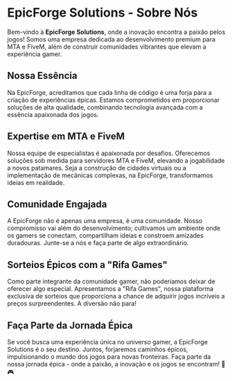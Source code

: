 # **EpicForge Solutions - Sobre Nós**

Bem-vindo à **EpicForge Solutions**, onde a inovação encontra a paixão pelos jogos! Somos uma empresa dedicada ao desenvolvimento premium para MTA e FiveM, além de construir comunidades vibrantes que elevam a experiência gamer.

## Nossa Essência
Na EpicForge, acreditamos que cada linha de código é uma forja para a criação de experiências épicas. Estamos comprometidos em proporcionar soluções de alta qualidade, combinando tecnologia avançada com a essência apaixonada dos jogos.

## Expertise em MTA e FiveM
Nossa equipe de especialistas é apaixonada por desafios. Oferecemos soluções sob medida para servidores MTA e FiveM, elevando a jogabilidade a novos patamares. Seja a construção de cidades virtuais ou a implementação de mecânicas complexas, na EpicForge, transformamos ideias em realidade.

## Comunidade Engajada
A EpicForge não é apenas uma empresa, é uma comunidade. Nosso compromisso vai além do desenvolvimento; cultivamos um ambiente onde os gamers se conectam, compartilham ideias e constroem amizades duradouras. Junte-se a nós e faça parte de algo extraordinário.

## Sorteios Épicos com a "Rifa Games"
Como parte integrante da comunidade gamer, não poderíamos deixar de oferecer algo especial. Apresentamos a "Rifa Games", nossa plataforma exclusiva de sorteios que proporciona a chance de adquirir jogos incríveis a preços surpreendentes. A diversão não para!

## Faça Parte da Jornada Épica
Se você busca uma experiência única no universo gamer, a EpicForge Solutions é o seu destino. Juntos, forjaremos caminhos épicos, impulsionando o mundo dos jogos para novas fronteiras. Faça parte da nossa jornada épica - onde a paixão, a inovação e os jogos se encontram! 🚀🎮
